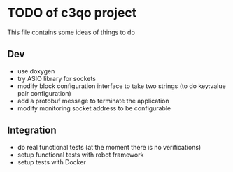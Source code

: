 
# TODO of c3qo project

This file contains some ideas of things to do

## Dev

- use doxygen
- try ASIO library for sockets
- modify block configuration interface to take two strings (to do key:value pair configuration)
- add a protobuf message to terminate the application
- modify monitoring socket address to be configurable

## Integration

- do real functional tests (at the moment there is no verifications)
- setup functional tests with robot framework
- setup tests with Docker

